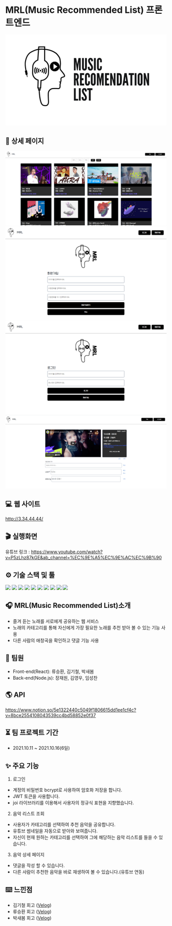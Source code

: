 # MRL(Music Recommended List) 프론트엔드

![image](/public/images/thumbnail.png)

## 📰 상세 페이지

![image](/public/images/1.png)
![image](/public/images/2.png)
![image](/public/images/3.png)
![image](/public/images/4.png)

## 💻 웹 사이트

http://3.34.44.44/

## 🎬 실행화면

유튜브 링크 : https://www.youtube.com/watch?v=P5zLhz87kGE&ab_channel=%EC%9E%A5%EC%9E%AC%EC%9B%90

## ⚙️ 기술 스택 및 툴

<img src="https://img.shields.io/badge/Yarn-1.22.15-2C8EBB?style=flat-square&logo=Yarn&logoColor=white"/> <img src="https://img.shields.io/badge/React-17.0.1-61DAFB?style=flat-square&logo=React&logoColor=white"/> <img src="https://img.shields.io/badge/React Router-5.2.0-CA4245?style=flat-square&logo=React Router&logoColor=white"/> <img src="https://img.shields.io/badge/Redux-4.1.1-764ABC?style=flat-square&logo=Redux&logoColor=white"/> <img src="https://img.shields.io/badge/MaterialUI-5.0.3-0081CB?style=flat-square&logo=Material-UI&logoColor=white"/> <img src="https://img.shields.io/badge/Axios-0.21.1-764ABC?style=flat-square&logo=Axios&logoColor=white"/> <img src="https://img.shields.io/badge/ESLint-8.0.0-4B32C3?style=flat-square&logo=ESLint&logoColor=white"/> <img src="https://img.shields.io/badge/Node.js-14.15.1-339933?style=flat-square&logo=Node.js&logoColor=white"/> <img src="https://img.shields.io/badge/MySQL-14.15.1-4479A1?style=flat-square&logo=MySQL&logoColor=white"/> <img src="https://img.shields.io/badge/Express-4.16.1-000000?style=flat-square&logo=Express&logoColor=white"/>

## 🎧 MRL(Music Recommended List)소개

- 즐겨 듣는 노래를 서로에게 공유하는 웹 서비스
- 노래의 카테고리를 통해 자신에게 가장 필요한 노래를 추천 받아 볼 수 있는 기능 사용
- 다른 사람의 애창곡을 확인하고 댓글 기능 사용

## 🙋 팀원

- Front-end(React): 류승환, 김기철, 박새봄
- Back-end(Node.js): 장재원, 김영우, 임성찬

## 🌎 API

https://www.notion.so/5e1322440c5049f1806615dd1ee1cf4c?v=8bce2554108043539cc4bd58852e0f37

## ⏳ 팀 프로젝트 기간

- 2021.10.11 ~ 2021.10.16(6일)

## ✨ 주요 기능

1. 로그인

- 계정의 비밀번호 bcrypt로 사용하여 암호화 저장을 합니다.
- JWT 토큰을 사용합니다.
- joi 라이브러리를 이용해서 사용자의 정규식 표현을 지향했습니다.

2. 음악 리스트 조회

- 사용자가 카테고리를 선택하여 추천 음악을 공유합니다.
- 유튜브 썸네일을 자동으로 받아와 보여줍니다.
- 자신이 현재 원하는 카테고리를 선택하여 그에 해당하는 음악 리스트를 들을 수 있습니다.

3. 음악 상세 페이지

- 댓글을 작성 할 수 있습니다.
- 다른 사람이 추천한 음악을 바로 재생하여 볼 수 있습니다.(유튜브 연동)

## ⌨️ 느낀점

- 김기철 회고 ([Velog](주소))
- 류승환 회고 ([Velog](주소))
- 박새봄 회고 ([Velog](주소))
